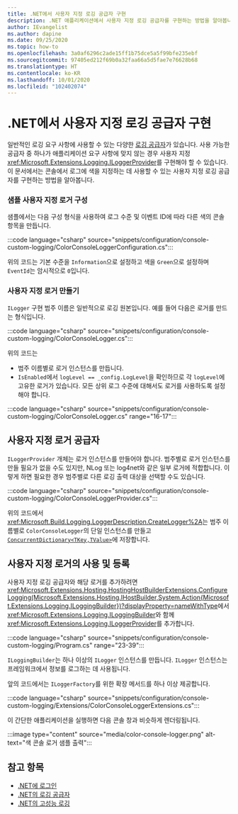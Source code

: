 ```yaml
---
title: .NET에서 사용자 지정 로깅 공급자 구현
description: .NET 애플리케이션에서 사용자 지정 로깅 공급자를 구현하는 방법을 알아봅니다.
author: IEvangelist
ms.author: dapine
ms.date: 09/25/2020
ms.topic: how-to
ms.openlocfilehash: 3a0af6296c2ade15ff1b75dce5a5f99bfe235ebf
ms.sourcegitcommit: 97405ed212f69b0a32faa66a5d5fae7e76628b68
ms.translationtype: HT
ms.contentlocale: ko-KR
ms.lasthandoff: 10/01/2020
ms.locfileid: "102402074"
---
```

# <a name="implement-a-custom-logging-provider-in-net"></a>.NET에서 사용자 지정 로깅 공급자 구현

일반적인 로깅 요구 사항에 사용할 수 있는 다양한 [로깅 공급자](logging-providers.md)가 있습니다. 사용 가능한 공급자 중 하나가 애플리케이션 요구 사항에 맞지 않는 경우 사용자 지정 <xref:Microsoft.Extensions.Logging.ILoggerProvider>를 구현해야 할 수 있습니다. 이 문서에서는 콘솔에서 로그에 색을 지정하는 데 사용할 수 있는 사용자 지정 로깅 공급자를 구현하는 방법을 알아봅니다.

### <a name="sample-custom-logger-configuration"></a>샘플 사용자 지정 로거 구성

샘플에서는 다음 구성 형식을 사용하여 로그 수준 및 이벤트 ID에 따라 다른 색의 콘솔 항목을 만듭니다.

:::code language="csharp" source="snippets/configuration/console-custom-logging/ColorConsoleLoggerConfiguration.cs":::

위의 코드는 기본 수준을 `Information`으로 설정하고 색을 `Green`으로 설정하며 `EventId`는 암시적으로 `0`입니다.

### <a name="create-the-custom-logger"></a>사용자 지정 로거 만들기

`ILogger` 구현 범주 이름은 일반적으로 로깅 원본입니다. 예를 들어 다음은 로거를 만드는 형식입니다.

:::code language="csharp" source="snippets/configuration/console-custom-logging/ColorConsoleLogger.cs":::

위의 코드는

- 범주 이름별로 로거 인스턴스를 만듭니다.
- `IsEnabled`에서 `logLevel == _config.LogLevel`을 확인하므로 각 `logLevel`에 고유한 로거가 있습니다. 모든 상위 로그 수준에 대해서도 로거를 사용하도록 설정해야 합니다.

:::code language="csharp" source="snippets/configuration/console-custom-logging/ColorConsoleLogger.cs" range="16-17":::

## <a name="custom-logger-provider"></a>사용자 지정 로거 공급자

`ILoggerProvider` 개체는 로거 인스턴스를 만들어야 합니다. 범주별로 로거 인스턴스를 만들 필요가 없을 수도 있지만, NLog 또는 log4net와 같은 일부 로거에 적합합니다. 이렇게 하면 필요한 경우 범주별로 다른 로깅 출력 대상을 선택할 수도 있습니다.

:::code language="csharp" source="snippets/configuration/console-custom-logging/ColorConsoleLoggerProvider.cs":::

위의 코드에서 <xref:Microsoft.Build.Logging.LoggerDescription.CreateLogger%2A>는 범주 이름별로 `ColorConsoleLogger`의 단일 인스턴스를 만들고 [`ConcurrentDictionary<TKey,TValue>`](/dotnet/api/system.collections.concurrent.concurrentdictionary-2)에 저장합니다.

## <a name="usage-and-registration-of-the-custom-logger"></a>사용자 지정 로거의 사용 및 등록

사용자 지정 로깅 공급자와 해당 로거를 추가하려면 <xref:Microsoft.Extensions.Hosting.HostingHostBuilderExtensions.ConfigureLogging(Microsoft.Extensions.Hosting.IHostBuilder,System.Action{Microsoft.Extensions.Logging.ILoggingBuilder})?displayProperty=nameWithType>에서 <xref:Microsoft.Extensions.Logging.ILoggingBuilder>와 함께 <xref:Microsoft.Extensions.Logging.ILoggerProvider>를 추가합니다.

:::code language="csharp" source="snippets/configuration/console-custom-logging/Program.cs" range="23-39":::

`ILoggingBuilder`는 하나 이상의 `ILogger` 인스턴스를 만듭니다. `ILogger` 인스턴스는 프레임워크에서 정보를 로그하는 데 사용됩니다.

앞의 코드에서는 `ILoggerFactory`를 위한 확장 메서드를 하나 이상 제공합니다.

:::code language="csharp" source="snippets/configuration/console-custom-logging/Extensions/ColorConsoleLoggerExtensions.cs":::

이 간단한 애플리케이션을 실행하면 다음 콘솔 창과 비슷하게 렌더링됩니다.

:::image type="content" source="media/color-console-logger.png" alt-text="색 콘솔 로거 샘플 출력":::

## <a name="see-also"></a>참고 항목

- [.NET에 로그인](logging.md)
- [.NET의 로깅 공급자](logging-providers.md)
- [.NET의 고성능 로깅](high-performance-logging.md)
